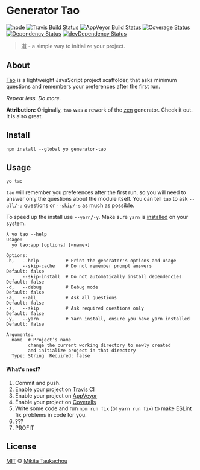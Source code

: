 Generator Tao
=============

[![node][node-image]][node-url]
[![Travis Build Status][travis-image]][travis-url]
[![AppVeyor Build Status][appveyor-image]][appveyor-url]
[![Coverage Status][coveralls-image]][coveralls-url]
[![Dependency Status][dep-image]][dep-url]
[![devDependency Status][devdep-image]][devdep-url]

> 道 - a simple way to initialize your project.

## About ##

[Tao][tao-wiki-url] is a lightweight JavaScript project scaffolder, that asks minimum questions and remembers your preferences after the first run.

_Repeat less. Do more._

**Attribution:**
Originally, `tao` was a rework of the [zen][zen-url] generator. Check it out. It is also great.

## Install ##

```
npm install --global yo generator-tao
```

## Usage ##

```
yo tao
```

`tao` will remember you preferences after the first run, so you will need to answer only the questions about the module itself.
You can tell `tao` to ask `--all/-a` questions or `--skip/-s` as much as possible.

To speed up the install use `--yarn/-y`. Make sure `yarn` is [installed][yarn-url] on your system.

```
λ yo tao --help
Usage:
  yo tao:app [options] [<name>]

Options:
-h,   --help          # Print the generator's options and usage
      --skip-cache    # Do not remember prompt answers                Default: false
      --skip-install  # Do not automatically install dependencies     Default: false
-d,   --debug         # Debug mode                                    Default: false
-a,   --all           # Ask all questions                             Default: false
-s,   --skip          # Ask required questions only                   Default: false
-y,   --yarn          # Yarn install, ensure you have yarn installed  Default: false

Arguments:
  name  # Project’s name
        change the current working directory to newly created
        and initialize project in that directory
  Type: String  Required: false
```

#### What's next? ####

1. Commit and push.
2. Enable your project on [Travis CI][travis-profile]
3. Enable your project on [AppVeyor][appveyor-profile]
4. Enable your project on [Coveralls][coveralls-profile]
5. Write some code and run `npm run fix` (or `yarn run fix`) to make ESLint fix problems  in code for you.
6. ???
7. PROFIT


## License ##

[MIT](LICENSE) © [Mikita Taukachou](https://edloidas.com)

<!-- Links -->
[tao-wiki-url]: https://en.wikipedia.org/wiki/Tao

[zen-url]: https://github.com/iamstarkov/generator-zen/

[yarn-url]: https://yarnpkg.com/en/docs/install

[travis-profile]: https://travis-ci.org/profile
[appveyor-profile]: https://ci.appveyor.com/projects/new
[coveralls-profile]: https://coveralls.io/repos/new

[node-url]: https://nodejs.org/en/download/current/
[node-image]: https://img.shields.io/node/v/generator-tao.svg?style=flat-square

[travis-url]: https://travis-ci.org/edloidas/generator-tao
[travis-image]: https://img.shields.io/travis/edloidas/generator-tao.svg?label=linux%20build

[appveyor-url]: https://ci.appveyor.com/project/edloidas/generator-tao
[appveyor-image]: https://img.shields.io/appveyor/ci/edloidas/generator-tao.svg?label=windows%20build

[coveralls-url]: https://coveralls.io/github/edloidas/generator-tao?branch=master
[coveralls-image]: https://coveralls.io/repos/github/edloidas/generator-tao/badge.svg?branch=master

[dep-url]: https://david-dm.org/edloidas/generator-tao
[dep-image]: https://david-dm.org/edloidas/generator-tao.svg

[devdep-url]: https://david-dm.org/edloidas/generator-tao#info=devDependencies
[devdep-image]: https://david-dm.org/edloidas/generator-tao/dev-status.svg
